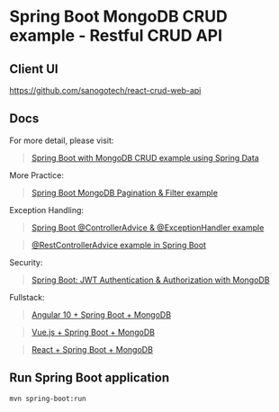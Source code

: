 # Spring Boot MongoDB CRUD example - Restful CRUD API

## Client UI

https://github.com/sanogotech/react-crud-web-api

## Docs

For more detail, please visit:
> [Spring Boot with MongoDB CRUD example using Spring Data](https://bezkoder.com/spring-boot-mongodb-crud/)

More Practice:
> [Spring Boot MongoDB Pagination & Filter example](https://bezkoder.com/spring-boot-mongodb-pagination/)

Exception Handling:
> [Spring Boot @ControllerAdvice & @ExceptionHandler example](https://bezkoder.com/spring-boot-controlleradvice-exceptionhandler/)

> [@RestControllerAdvice example in Spring Boot](https://bezkoder.com/spring-boot-restcontrolleradvice/)

Security:
> [Spring Boot: JWT Authentication & Authorization with MongoDB](https://bezkoder.com/spring-boot-jwt-auth-mongodb/)

Fullstack:
> [Angular 10 + Spring Boot + MongoDB](https://bezkoder.com/angular-10-spring-boot-mongodb/)

> [Vue.js + Spring Boot + MongoDB](https://bezkoder.com/spring-boot-vue-mongodb/)

> [React + Spring Boot + MongoDB](https://bezkoder.com/react-spring-boot-mongodb/)

## Run Spring Boot application
```
mvn spring-boot:run
```

